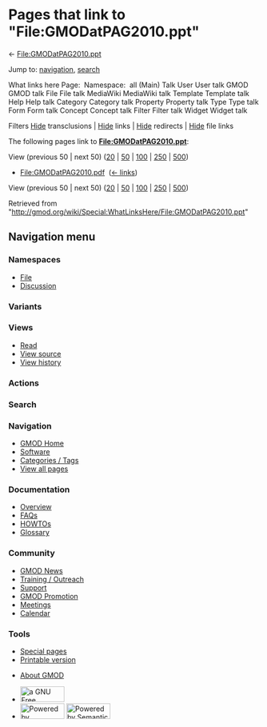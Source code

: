 <div id="mw-page-base" class="noprint">

</div>

<div id="mw-head-base" class="noprint">

</div>

<div id="content" class="mw-body" role="main">

<span id="top"></span>

<div id="mw-js-message" style="display:none;">

</div>



# <span dir="auto">Pages that link to "File:GMODatPAG2010.ppt"</span>

<div id="bodyContent">

<div id="contentSub">

←
[File:GMODatPAG2010.ppt](/wiki/File:GMODatPAG2010.ppt "File:GMODatPAG2010.ppt")

</div>

<div id="jump-to-nav" class="mw-jump">

Jump to: [navigation](#mw-navigation), [search](#p-search)

</div>

<div id="mw-content-text">

What links here Page:  Namespace:  all (Main) Talk User User talk GMOD
GMOD talk File File talk MediaWiki MediaWiki talk Template Template talk
Help Help talk Category Category talk Property Property talk Type Type
talk Form Form talk Concept Concept talk Filter Filter talk Widget
Widget talk

Filters
[Hide](/mediawiki/index.php?title=Special:WhatLinksHere/File:GMODatPAG2010.ppt&hidetrans=1 "Special:WhatLinksHere/File:GMODatPAG2010.ppt")
transclusions \|
[Hide](/mediawiki/index.php?title=Special:WhatLinksHere/File:GMODatPAG2010.ppt&hidelinks=1 "Special:WhatLinksHere/File:GMODatPAG2010.ppt")
links \|
[Hide](/mediawiki/index.php?title=Special:WhatLinksHere/File:GMODatPAG2010.ppt&hideredirs=1 "Special:WhatLinksHere/File:GMODatPAG2010.ppt")
redirects \|
[Hide](/mediawiki/index.php?title=Special:WhatLinksHere/File:GMODatPAG2010.ppt&hideimages=1 "Special:WhatLinksHere/File:GMODatPAG2010.ppt")
file links

The following pages link to
**[File:GMODatPAG2010.ppt](/wiki/File:GMODatPAG2010.ppt "File:GMODatPAG2010.ppt")**:

View (previous 50 \| next 50)
([20](/mediawiki/index.php?title=Special:WhatLinksHere/File:GMODatPAG2010.ppt&limit=20 "Special:WhatLinksHere/File:GMODatPAG2010.ppt")
\|
[50](/mediawiki/index.php?title=Special:WhatLinksHere/File:GMODatPAG2010.ppt&limit=50 "Special:WhatLinksHere/File:GMODatPAG2010.ppt")
\|
[100](/mediawiki/index.php?title=Special:WhatLinksHere/File:GMODatPAG2010.ppt&limit=100 "Special:WhatLinksHere/File:GMODatPAG2010.ppt")
\|
[250](/mediawiki/index.php?title=Special:WhatLinksHere/File:GMODatPAG2010.ppt&limit=250 "Special:WhatLinksHere/File:GMODatPAG2010.ppt")
\|
[500](/mediawiki/index.php?title=Special:WhatLinksHere/File:GMODatPAG2010.ppt&limit=500 "Special:WhatLinksHere/File:GMODatPAG2010.ppt"))

- [File:GMODatPAG2010.pdf](/wiki/File:GMODatPAG2010.pdf "File:GMODatPAG2010.pdf")
  ‎ <span class="mw-whatlinkshere-tools">([←
  links](/mediawiki/index.php?title=Special:WhatLinksHere&target=File%3AGMODatPAG2010.pdf "Special:WhatLinksHere"))</span>

View (previous 50 \| next 50)
([20](/mediawiki/index.php?title=Special:WhatLinksHere/File:GMODatPAG2010.ppt&limit=20 "Special:WhatLinksHere/File:GMODatPAG2010.ppt")
\|
[50](/mediawiki/index.php?title=Special:WhatLinksHere/File:GMODatPAG2010.ppt&limit=50 "Special:WhatLinksHere/File:GMODatPAG2010.ppt")
\|
[100](/mediawiki/index.php?title=Special:WhatLinksHere/File:GMODatPAG2010.ppt&limit=100 "Special:WhatLinksHere/File:GMODatPAG2010.ppt")
\|
[250](/mediawiki/index.php?title=Special:WhatLinksHere/File:GMODatPAG2010.ppt&limit=250 "Special:WhatLinksHere/File:GMODatPAG2010.ppt")
\|
[500](/mediawiki/index.php?title=Special:WhatLinksHere/File:GMODatPAG2010.ppt&limit=500 "Special:WhatLinksHere/File:GMODatPAG2010.ppt"))

</div>

<div class="printfooter">

Retrieved from
"<http://gmod.org/wiki/Special:WhatLinksHere/File:GMODatPAG2010.ppt>"

</div>

<div id="catlinks" class="catlinks catlinks-allhidden">

</div>

<div class="visualClear">

</div>

</div>

</div>

<div id="mw-navigation">

## Navigation menu

<div id="mw-head">



<div id="left-navigation">

<div id="p-namespaces" class="vectorTabs" role="navigation"
aria-labelledby="p-namespaces-label">

### Namespaces

- <span id="ca-nstab-image"><a href="/wiki/File:GMODatPAG2010.ppt" accesskey="c"
  title="View the file page [c]">File</a></span>
- <span id="ca-talk"><a
  href="/mediawiki/index.php?title=File_talk:GMODatPAG2010.ppt&amp;action=edit&amp;redlink=1"
  accesskey="t"
  title="Discussion about the content page [t]">Discussion</a></span>

</div>

<div id="p-variants" class="vectorMenu emptyPortlet" role="navigation"
aria-labelledby="p-variants-label">

### 

### Variants[](#)

<div class="menu">

</div>

</div>

</div>

<div id="right-navigation">

<div id="p-views" class="vectorTabs" role="navigation"
aria-labelledby="p-views-label">

### Views

- <span id="ca-view">[Read](/wiki/File:GMODatPAG2010.ppt)</span>
- <span id="ca-viewsource"><a
  href="/mediawiki/index.php?title=File:GMODatPAG2010.ppt&amp;action=edit"
  accesskey="e" title="This page is protected.
  You can view its source [e]">View source</a></span>
- <span id="ca-history"><a
  href="/mediawiki/index.php?title=File:GMODatPAG2010.ppt&amp;action=history"
  accesskey="h" title="Past revisions of this page [h]">View history</a></span>

</div>

<div id="p-cactions" class="vectorMenu emptyPortlet" role="navigation"
aria-labelledby="p-cactions-label">

### Actions[](#)

<div class="menu">

</div>

</div>

<div id="p-search" role="search">

### Search

<div id="simpleSearch">

</div>

</div>

</div>

</div>

<div id="mw-panel">

<div id="p-logo" role="banner">

<a href="/wiki/Main_Page"
style="background-image: url(http://gmod.org/images/GMOD-cogs.png);"
title="Visit the main page"></a>

</div>

<div id="p-Navigation" class="portal" role="navigation"
aria-labelledby="p-Navigation-label">

### Navigation

<div class="body">

- <span id="n-GMOD-Home">[GMOD Home](/wiki/Main_Page)</span>
- <span id="n-Software">[Software](/wiki/GMOD_Components)</span>
- <span id="n-Categories-.2F-Tags">[Categories /
  Tags](/wiki/Categories)</span>
- <span id="n-View-all-pages">[View all
  pages](/wiki/Special:AllPages)</span>

</div>

</div>

<div id="p-Documentation" class="portal" role="navigation"
aria-labelledby="p-Documentation-label">

### Documentation

<div class="body">

- <span id="n-Overview">[Overview](/wiki/Overview)</span>
- <span id="n-FAQs">[FAQs](/wiki/Category:FAQ)</span>
- <span id="n-HOWTOs">[HOWTOs](/wiki/Category:HOWTO)</span>
- <span id="n-Glossary">[Glossary](/wiki/Glossary)</span>

</div>

</div>

<div id="p-Community" class="portal" role="navigation"
aria-labelledby="p-Community-label">

### Community

<div class="body">

- <span id="n-GMOD-News">[GMOD News](/wiki/GMOD_News)</span>
- <span id="n-Training-.2F-Outreach">[Training /
  Outreach](/wiki/Training_and_Outreach)</span>
- <span id="n-Support">[Support](/wiki/Support)</span>
- <span id="n-GMOD-Promotion">[GMOD
  Promotion](/wiki/GMOD_Promotion)</span>
- <span id="n-Meetings">[Meetings](/wiki/Meetings)</span>
- <span id="n-Calendar">[Calendar](/wiki/Calendar)</span>

</div>

</div>

<div id="p-tb" class="portal" role="navigation"
aria-labelledby="p-tb-label">

### Tools

<div class="body">

- <span id="t-specialpages"><a href="/wiki/Special:SpecialPages" accesskey="q"
  title="A list of all special pages [q]">Special pages</a></span>
- <span id="t-print"><a
  href="/mediawiki/index.php?title=Special:WhatLinksHere/File:GMODatPAG2010.ppt&amp;printable=yes"
  rel="alternate" accesskey="p"
  title="Printable version of this page [p]">Printable version</a></span>

</div>

</div>

</div>

</div>

<div id="footer" role="contentinfo">

- <span id="footer-places-about">[About
  GMOD](/wiki/GMOD:About "GMOD:About")</span>

<!-- -->

- <span id="footer-copyrightico">[<img src="http://www.gnu.org/graphics/gfdl-logo-small.png" width="88"
  height="31" alt="a GNU Free Documentation License" />](http://www.gnu.org/licenses/fdl-1.3.html)</span>
- <span id="footer-poweredbyico">[<img src="/mediawiki/skins/common/images/poweredby_mediawiki_88x31.png"
  width="88" height="31" alt="Powered by MediaWiki" />](//www.mediawiki.org/)
  [<img
  src="/mediawiki/extensions/SemanticMediaWiki/includes/../resources/images/smw_button.png"
  width="88" height="31" alt="Powered by Semantic MediaWiki" />](https://www.semantic-mediawiki.org/wiki/Semantic_MediaWiki)</span>

<div style="clear:both">

</div>

</div>
